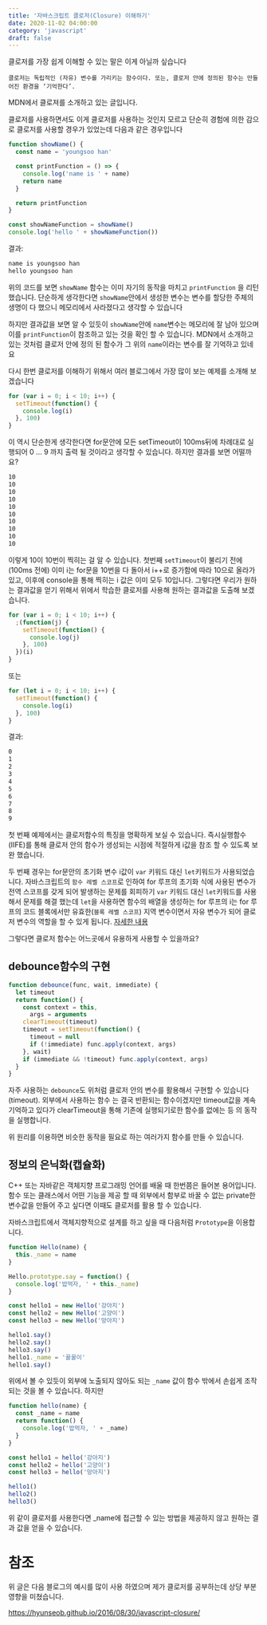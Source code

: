 ```yaml
---
title: '자바스크립트 클로저(Closure) 이해하기'
date: 2020-11-02 04:00:00
category: 'javascript'
draft: false
---
```


클로저를 가장 쉽게 이해할 수 있는 말은 이게 아닐까 싶습니다

```
클로저는 독립적인 (자유) 변수를 가리키는 함수이다. 또는, 클로저 안에 정의된 함수는 만들어진 환경을 ‘기억한다’.
```

MDN에서 클로져를 소개하고 있는 글입니다.

클로저를 사용하면서도 이게 클로저를 사용하는 것인지 모르고 단순히 경험에 의한 감으로 클로저를 사용할 경우가 있었는데 다음과 같은 경우입니다

```js
function showName() {
  const name = 'youngsoo han'

  const printFunction = () => {
    console.log('name is ' + name)
    return name
  }

  return printFunction
}

const showNameFunction = showName()
console.log('hello ' + showNameFunction())
```

결과:

```zsh
name is youngsoo han
hello youngsoo han
```

위의 코드를 보면 `showName` 함수는 이미 자기의 동작을 마치고 `printFunction` 을 리턴했습니다. 단순하게 생각한다면 `showName`안에서 생성한 변수는 변수를 할당한 주체의 생명이 다 했으니 메모리에서 사라졌다고 생각할 수 있습니다

하지만 결과값을 보면 알 수 있듯이 `showName`안에 `name`변수는 메모리에 잘 남아 있으며 이를 `printFunction`이 참조하고 있는 것을 확인 할 수 있습니다. MDN에서 소개하고 있는 것처럼 클로저 안에 정의 된 함수가 그 위의 `name`이라는 변수를 잘 기억하고 있네요

다시 한번 클로저를 이해하기 위해서 여러 블로그에서 가장 많이 보는 예제를 소개해 보겠습니다

```js
for (var i = 0; i < 10; i++) {
  setTimeout(function() {
    console.log(i)
  }, 100)
}
```

이 역시 단순한게 생각한다면 for문안에 모든 setTimeout이 100ms뒤에 차례대로 실행되어 0 ... 9 까지 출력 될 것이라고 생각할 수 있습니다. 하지만 결과를 보면 어떨까요?

```zsh
10
10
10
10
10
10
10
10
10
10
```

이렇게 10이 10번이 찍히는 걸 알 수 있습니다. 첫번째 `setTimeout`이 불리기 전에 (100ms 전에) 이미 i는 for문을 10번을 다 돌아서 i++로 증가함에 따라 10으로 올라가 있고, 이후에 console을 통해 찍히는 i 값은 이미 모두 10입니다. 그렇다면 우리가 원하는 결과값을 얻기 위해서 위에서 학습한 클로저를 사용해 원하는 결과값을 도출해 보겠습니다.

```js
for (var i = 0; i < 10; i++) {
  ;(function(j) {
    setTimeout(function() {
      console.log(j)
    }, 100)
  })(i)
}
```

또는

```js
for (let i = 0; i < 10; i++) {
  setTimeout(function() {
    console.log(i)
  }, 100)
}
```

결과:

```zsh
0
1
2
3
4
5
6
7
8
9
```

첫 번째 예제에서는 클로저함수의 특징을 명확하게 보실 수 있습니다. 즉시실행함수(IIFE)를 통해 클로저 안의 함수가 생성되는 시점에 적절하게 i값을 참조 할 수 있도록 보완 했습니다.

두 번째 경우는 for문안의 초기화 변수 i값이 `var` 키워드 대신 `let`키워드가 사용되었습니다. 자바스크립트의 `함수 레벨 스코프`로 인하여 for 루프의 초기화 식에 사용된 변수가 전역 스코프를 갖게 되어 발생하는 문제를 회피하기 `var` 키워드 대신 `let`키워드를 사용해서 문제를 해결 했는데 `let`을 사용하면 함수의 배열을 생성하는 for 루프의 i는 for 루프의 코드 블록에서만 유효한(`블록 레벨 스코프`) 지역 변수이면서 자유 변수가 되어 클로저 변수의 역할을 할 수 있게 됩니다. [자세한 내용](https://poiemaweb.com/es6-block-scope)

그렇다면 클로저 함수는 어느곳에서 유용하게 사용할 수 있을까요?

## debounce함수의 구현

```js
function debounce(func, wait, immediate) {
  let timeout
  return function() {
    const context = this,
      args = arguments
    clearTimeout(timeout)
    timeout = setTimeout(function() {
      timeout = null
      if (!immediate) func.apply(context, args)
    }, wait)
    if (immediate && !timeout) func.apply(context, args)
  }
}
```

자주 사용하는 `debounce`도 위처럼 클로저 안의 변수를 활용해서 구현할 수 있습니다 (timeout). 외부에서 사용하는 함수 는 결국 반환되는 함수이겠지만 timeout값을 계속 기억하고 있다가 clearTimeout을 통해 기존에 실행되기로한 함수를 없에는 등 의 동작을 실행합니다.

위 원리를 이용하면 비슷한 동작을 필요로 하는 여러가지 함수를 만들 수 있습니다.

## 정보의 은닉화(캡슐화)

C++ 또는 자바같은 객체지향 프로그래밍 언어를 배울 때 한번쯤은 들어본 용어입니다. 함수 또는 클래스에서 어떤 기능을 제공 할 때 외부에서 함부로 바꿀 수 없는 private한 변수값을 만들어 주고 싶다면 이때도 클로저를 활용 할 수 있습니다.

자바스크립트에서 객체지향적으로 설계를 하고 싶을 때 다음처럼 `Prototype`을 이용합니다.

```js
function Hello(name) {
  this._name = name
}

Hello.prototype.say = function() {
  console.log('밥먹자, ' + this._name)
}

const hello1 = new Hello('강아지')
const hello2 = new Hello('고양이')
const hello3 = new Hello('망아지')

hello1.say()
hello2.say()
hello3.say()
hello1._name = '꿀꿀이'
hello1.say()
```

위에서 볼 수 있듯이 외부에 노출되지 않아도 되는 `_name` 값이 함수 밖에서 손쉽게 조작되는 것을 볼 수 있습니다. 하지만

```js
function hello(name) {
  const _name = name
  return function() {
    console.log('밥먹자, ' + _name)
  }
}

const hello1 = hello('강아지')
const hello2 = hello('고양이')
const hello3 = hello('망아지')

hello1()
hello2()
hello3()
```

위 같이 클로저를 사용한다면 \_name에 접근할 수 있는 방법을 제공하지 않고 원하는 결과 값을 얻을 수 있습니다.

# 참조

위 글은 다음 블로그의 예시를 많이 사용 하였으며 제가 클로저를 공부하는데 상당 부분 영향을 미쳤습니다.

https://hyunseob.github.io/2016/08/30/javascript-closure/
